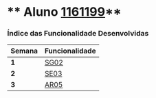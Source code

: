 ** Aluno [1161199](./)**
===============================

### Índice das Funcionalidade Desenvolvidas ###

| Semana | Funcionalidade     |
|--------|--------------------|
| **1**  | [SG02](SG02) |
| **2**  | [SE03](SE03) |
| **3**  | [AR05](AR05) |
